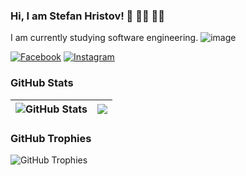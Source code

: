 ### Hi, I am Stefan Hristov! 👋 👨‍🎓 👨‍🎓
I am currently studying software engineering.  ![image](https://github.com/StefanHristov1997/StefanHristov1997/assets/133797718/7d4226e6-7b6d-430c-8366-3db5d612ac77)


[![Facebook](https://img.shields.io/badge/-Facebook-00B2FF?style=flat-square&logo=Facebook&logoColor=white)](https://www.facebook.com/stefan.hristov.336/) 
[![Instagram](https://img.shields.io/badge/-Instagram-e4405f?style=flat-square&logo=Instagram&logoColor=white)](https://www.instagram.com/s_hristov_/?hl=en)
### GitHub Stats
| <img align="center" src="https://github-readme-stats.vercel.app/api?username=StefanHristov1997&count_private=true&show_icons=true&include_all_commits=true&hide_border=true&hide=contribs" alt="GitHub Stats" /> | <img align="center" src="https://github-readme-stats.vercel.app/api/top-langs/?username=StefanHristov1997&layout=compact&hide_border=true" /> |
| ------------- | ------------- |
### GitHub Trophies
<img align="center" src="https://github-profile-trophy.vercel.app/?username=StefanHristov1997&rank=-C,-B" alt="GitHub Trophies" />
